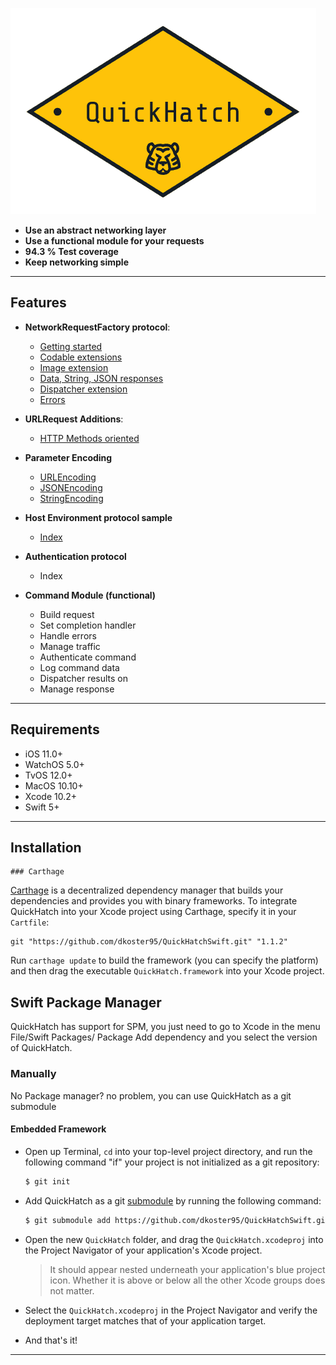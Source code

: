

![](https://github.com/dkoster95/QuickHatchSwift/blob/master/logo.png)
- **Use an abstract networking layer**
- **Use a functional module for your requests**
- **94.3 % Test coverage**
- **Keep networking simple**
---


## Features

- **NetworkRequestFactory protocol**:
	- [Getting started](https://github.com/dkoster95/QuickHatchSwift/blob/master/Docs/GettingStarted.md)
	- [Codable extensions](https://github.com/dkoster95/QuickHatchSwift/blob/master/Docs/CodableExtensions.md)
	- [Image extension](https://github.com/dkoster95/QuickHatchSwift/blob/master/Docs/ImageExtension.md)
	- [Data, String, JSON responses](https://github.com/dkoster95/QuickHatchSwift/blob/master/Docs/Responses.md)
	- [Dispatcher extension](https://github.com/dkoster95/QuickHatchSwift/blob/master/Docs/DispatcherExtension.md)
	- [Errors](https://github.com/dkoster95/QuickHatchSwift/blob/master/Docs/Error.md)
- **URLRequest Additions**:
	- [HTTP Methods oriented](https://github.com/dkoster95/QuickHatchSwift/blob/master/Docs/URLRequestExtension.md)
- **Parameter Encoding**
	- [URLEncoding](https://github.com/dkoster95/QuickHatchSwift/blob/master/Docs/URLEncoding.md)
	- [JSONEncoding](https://github.com/dkoster95/QuickHatchSwift/blob/master/Docs/JSONEncoding.md)
	- [StringEncoding](https://github.com/dkoster95/QuickHatchSwift/blob/master/Docs/StringEncoding.md)
- **Host Environment protocol sample**
	- [Index](https://github.com/dkoster95/QuickHatchSwift/blob/master/Docs/HostEnvironment.md)
- **Authentication protocol**
	- Index

- **Command Module (functional)**
	- Build request
	- Set completion handler
	- Handle errors
	- Manage traffic
	- Authenticate command
	- Log command data
	- Dispatcher results on 
	- Manage response
---

## Requirements

- iOS 11.0+ 
- WatchOS 5.0+
- TvOS 12.0+
- MacOS 10.10+
- Xcode 10.2+
- Swift 5+

---

## Installation
	### Carthage

[Carthage](https://github.com/Carthage/Carthage) is a decentralized dependency manager that builds your dependencies and provides you with binary frameworks. To integrate QuickHatch into your Xcode project using Carthage, specify it in your `Cartfile`:

```ogdl
git "https://github.com/dkoster95/QuickHatchSwift.git" "1.1.2"
```
Run `carthage update` to build the framework (you can specify the platform) and then drag the executable `QuickHatch.framework` into your Xcode project.
## Swift Package Manager
QuickHatch has support for SPM, you just need to go to Xcode in the menu File/Swift Packages/ Package Add dependency
and you select the version of QuickHatch.
	
### Manually

No Package manager? no problem, you can use QuickHatch as a git submodule

#### Embedded Framework

- Open up Terminal, `cd` into your top-level project directory, and run the following command "if" your project is not initialized as a git repository:

  ```bash
  $ git init
  ```

- Add QuickHatch as a git [submodule](https://git-scm.com/docs/git-submodule) by running the following command:

  ```bash
  $ git submodule add https://github.com/dkoster95/QuickHatchSwift.git
  ```

- Open the new `QuickHatch` folder, and drag the `QuickHatch.xcodeproj` into the Project Navigator of your application's Xcode project.

    > It should appear nested underneath your application's blue project icon. Whether it is above or below all the other Xcode groups does not matter.

- Select the `QuickHatch.xcodeproj` in the Project Navigator and verify the deployment target matches that of your application target.


- And that's it!
---

